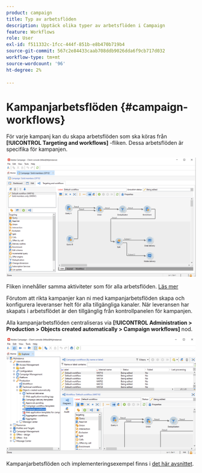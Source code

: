 ```yaml
---
product: campaign
title: Typ av arbetsflöden
description: Upptäck olika typer av arbetsflöden i Campaign
feature: Workflows
role: User
exl-id: f511332c-1fcc-444f-851b-e8b470b719b4
source-git-commit: 567c2e84433caab708ddb9026dda6f9cb717d032
workflow-type: tm+mt
source-wordcount: '96'
ht-degree: 2%

---
```


# Kampanjarbetsflöden {#campaign-workflows}

För varje kampanj kan du skapa arbetsflöden som ska köras från **[!UICONTROL Targeting and workflows]** -fliken. Dessa arbetsflöden är specifika för kampanjen.

![](assets/wf-in-op-edit-delivery-tab.png)

Fliken innehåller samma aktiviteter som för alla arbetsflöden. [Läs mer](#implementation-steps-)

Förutom att rikta kampanjer kan ni med kampanjarbetsflöden skapa och konfigurera leveranser helt för alla tillgängliga kanaler. När leveransen har skapats i arbetsflödet är den tillgänglig från kontrollpanelen för kampanjen.

Alla kampanjarbetsflöden centraliseras via **[!UICONTROL Administration > Production > Objects created automatically > Campaign workflows]** nod.

![](assets/campaigns_wf.png)

Kampanjarbetsflöden och implementeringsexempel finns i [det här avsnittet](../campaigns/marketing-campaign-target.md).
